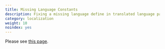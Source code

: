 ```yaml
---
title: Missing Language Constants
description: Fixing a missing language define in translated language packs
category: localization
weight: 10
noindex: yes
---
```


Please see [this page](/user/languages/missing_language_constants/).
